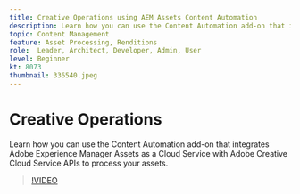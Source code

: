 ```yaml
---
title: Creative Operations using AEM Assets Content Automation
description: Learn how you can use the Content Automation add-on that integrates Adobe Experience Manager Assets as a Cloud Service with Adobe Creative Cloud Service APIs to process your assets. 
topic: Content Management
feature: Asset Processing, Renditions
role:  Leader, Architect, Developer, Admin, User
level: Beginner
kt: 8073
thumbnail: 336540.jpeg
---
```


# Creative Operations

Learn how you can use the Content Automation add-on that integrates Adobe Experience Manager Assets as a Cloud Service with Adobe Creative Cloud Service APIs to process your assets. 

>[!VIDEO](https://video.tv.adobe.com/v/336540?quality=12&learn=on)
